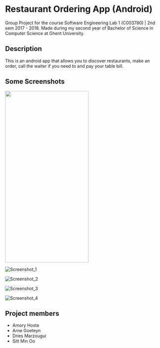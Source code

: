 # Restaurant Ordering App (Android)
Group Project for the course Software Engineering Lab 1 (C003780) | 2nd sem 2017 - 2018. Made during my second year of Bachelor of Science in Computer Science at Ghent University.

## Description
This is an android app that allows you to discover restaurants, make an order, call the waiter if you need to and pay your table bill.

## Some Screenshots
<img src="screens/screenshot_1.jpg" width="270" height="555"/>

![Screenshot_1](screens/screenshot_1.jpg)

![Screenshot_2](screens/screenshot_2.jpg)

![Screenshot_3](screens/screenshot_3.jpg)

![Screenshot_4](screens/screenshot_4.jpg)

## Project members
- Amory Hoste
- Arne Goeteyn
- Dries Marzougui
- Sitt Min Oo
